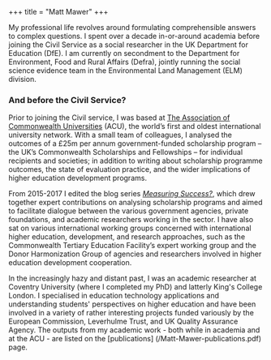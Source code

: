+++
title = "Matt Mawer"
+++

My professional life revolves around formulating comprehensible answers to complex questions. I spent over a decade in-or-around academia before joining the Civil Service as a social researcher in the UK Department for Education (DfE). I am currently on secondment to the Department for Environment, Food and Rural Affairs (Defra), jointly running the social science evidence team in the Environmental Land Management (ELM) division.

### **And before the Civil Service?**
Prior to joining the Civil service, I was based at [The Association of Commonwealth Universities](https://www.acu.ac.uk/) (ACU), the world’s first and oldest international university network. With a small team of colleagues, I analysed the outcomes of a £25m per annum government-funded scholarship program – the UK’s Commonwealth Scholarships and Fellowships – for individual recipients and societies; in addition to writing about scholarship programme outcomes, the state of evaluation practice, and the wider implications of higher education development programs.

From 2015-2017 I edited the blog series [*Measuring Success?*](https://www.acu.ac.uk/about-us/blog/measuring-success), which drew together expert contributions on analysing scholarship programs and aimed to facilitate dialogue between the various government agencies, private foundations, and academic researchers working in the sector. I have also sat on various international working groups concerned with international higher education, development, and research approaches, such as the Commonwealth Tertiary Education Facility’s expert working group and the Donor Harmonization Group of agencies and researchers involved in higher education development cooperation.

In the increasingly hazy and distant past, I was an academic researcher at Coventry University (where I completed my PhD) and latterly King's College London. I specialised in education technology applications and understanding students' perspectives on higher education and have been involved in a variety of rather interesting projects funded variously by the European Commission, Leverhulme Trust, and UK Quality Assurance Agency. The outputs from my academic work - both while in academia and at the ACU - are listed on the [publications] (/Matt-Mawer-publications.pdf) page.

